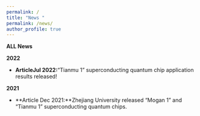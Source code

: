 ```yaml
---
permalink: /
title: "News "
permalink: /news/
author_profile: true
---
```

<!-- 字体加粗 -->

**ALL News**

**2022**
- **ArticleJul 2022:**“Tianmu 1” superconducting quantum chip application results released!

**2021**
- **Article Dec 2021:**Zhejiang University released “Mogan 1” and “Tianmu 1” superconducting quantum chips.









